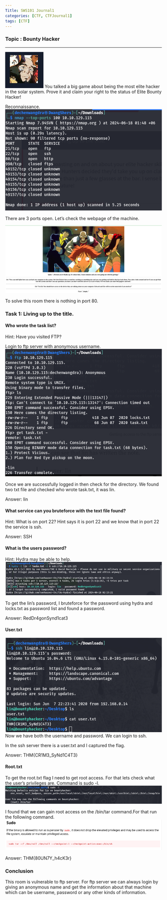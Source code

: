 ```yaml
---
Title: SWS101 Journal1
categories: [CTF, CTFJournal1]
tags: [CTF]
---
```


### Topic : Bounty Hacker

---
![alt text](</image/CTF/Bounty Hacker/bounty0.jpg>)
You talked a big game about being the most elite hacker in the solar system. Prove it and claim your right to the status of Elite Bounty Hacker!

Reconnaissance.
![alt text](</image/CTF/Bounty Hacker/bounty1.png>)

There are 3 ports open. Let’s check the webpage of the machine.

![alt text](</image/CTF/Bounty Hacker/Website.png>)

To solve this room there is nothing in port 80.


### Task 1: Living up to the title.

#### Who wrote the task list?
Hint: Have you visited FTP?

Login to ftp server with anonymous username.
![alt text](</image/CTF/Bounty Hacker/bounty2.png>)

Once we are successfully logged in then check for the directory. We found two txt file and checked who wrote task.txt, it was lin.
 
Answer: lin

#### What service can you bruteforce with the text file found?
Hint: What is on port 22?
Hint says it is port 22 and we know that in port 22 the service is ssh.

Answer: SSH

#### What is the users password?
Hint: Hydra may be able to help.
![alt text](</image/CTF/Bounty Hacker/bounty3.png>)

To get the  lin’s password, I bruteforce for the password using hydra and locks.txt as password list and found a password.

Answer: RedDr4gonSynd1cat3

#### User.txt
![alt text](</image/CTF/Bounty Hacker/bounty4.png>)
Now we have both the username and password. We can login to ssh.

In the ssh server there is a user.txt and I captured the flag.

Answer: THM{CR1M3_SyNd1C4T3}

#### Root.txt
To get the root.txt flag I need to get root access. For that lets check what the user’s privileges are. Command is sudo -l.
![alt text](</image/CTF/Bounty Hacker/bounty5.png>)

I found that we can gain root access on the /bin/tar command.For that run the following command.
![alt text](</image/CTF/Bounty Hacker/bounty6.png>)

Answer: THM{80UN7Y_h4cK3r}

### Conclusion
This room is vulnerable to ftp server. For ftp server we can always login by giving an anonymous name and get the information about that machine which can be username, password or any other kinds of information. 

